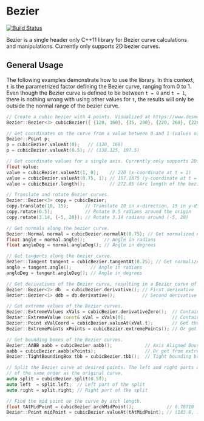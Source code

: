 # Bezier

[![Build Status](https://travis-ci.com/oysteinmyrmo/bezier.svg?branch=master)](https://travis-ci.com/oysteinmyrmo/bezier)

Bezier is a single header only C++11 library for Bezier curve calculations and manipulations. Currently only supports 2D bezier curves.

## General Usage

The following examples demonstrate how to use the library. In this context, `t` is the parametrized factor defining the Bezier curve, ranging from 0 to 1. Even though the Bezier curve is defined to be between `t = 0` and `t = 1`, there is nothing wrong with using other values for `t`, the results will only be outside the normal range of the bezier curve.

```c++
// Create a cubic bezier with 4 points. Visualized at https://www.desmos.com/calculator/fivneeogmh
Bezier::Bezier<3> cubicBezier({ {120, 160}, {35, 200}, {220, 260}, {220, 40} });

// Get coordinates on the curve from a value between 0 and 1 (values outside this range are also valid because of the way bezier curves are defined).
Bezier::Point p;
p = cubicBezier.valueAt(0);   // (120, 160)
p = cubicBezier.valueAt(0.5); // (138.125, 197.5)

// Get coordinate values for a single axis. Currently only supports 2D.
float value;
value = cubicBezier.valueAt(1, 0);    // 220 (x-coordinate at t = 1)
value = cubicBezier.valueAt(0.75, 1); // 157.1875 (y-coordinate at t = 0.75)
value = cubicBezier.length();         // 272.85 (Arc length of the bezier curve)

// Translate and rotate Bezier curves.
Bezier::Bezier<3> copy = cubicBezier;
copy.translate(10, 15);      // Translate 10 in x-direction, 15 in y-direction
copy.rotate(0.5);            // Rotate 0.5 radians around the origin
copy.rotate(3.14, {-5, 20}); // Rotate 3.14 radians around (-5, 20)

// Get normals along the bezier curve.
Bezier::Normal normal = cubicBezier.normalAt(0.75); // Get normalized normal at t = 0.75. Add false as second argument to disable normalization.
float angle = normal.angle();       // Angle in radians
float angleDeg = normal.angleDeg(); // Angle in degrees

// Get tangents along the bezier curve.
Bezier::Tangent tangent = cubicBezier.tangentAt(0.25); // Get normalized tangent at t = 0.25. Add false as second argument to disable normalization.
angle = tangent.angle();       // Angle in radians
angleDeg = tangent.angleDeg(); // Angle in degrees

// Get derivatives of the Bezier curve, resulting in a Bezier curve of one order less.
Bezier::Bezier<2> db  = cubicBezier.derivative(); // First derivative
Bezier::Bezier<1> ddb = db.derivative();          // Second derivative

// Get extreme values of the Bezier curves.
Bezier::ExtremeValues xVals = cubicBezier.derivativeZero();  // Contains 3 extreme value locations: t = 0.186811984, t = 1.0 and t = 0.437850952
Bezier::ExtremeValue const& xVal = xVals[0];                 // Contains t value and axis for the first extreme value
Bezier::Point xValCoord = cubicBezier.valueAt(xVal.t);       // Get the coordinates for the first extreme value (97.6645355, 182.55565)
Bezier::ExtremePoints xPoints = cubicBezier.extremePoints(); // Or get all the extreme points directly (includes 0 and 1)

// Get bounding boxes of the Bezier curves.
Bezier::AABB aabb = cubicBezier.aabb();            // Axis Aligned Bounding Box
aabb = cubicBezier.aabb(xPoints);                  // Or get from extreme points (if you already have them) to reduce calculation time
Bezier::TightBoundingBox tbb = cubicBezier.tbb();  // Tight bounding box

// Split the Bezier curve at desired points. The left and right parts are new bezier curves
// of the same order as the original curve.
auto split = cubicBezier.split(0.5f);
auto left  = split.left;  // Left part of the split
auto right = split.right; // Right part of the split

// Find the mid point on the curve by arch length.
float tAtMidPoint = cubicBezier.archMidPoint();            // 0.70718
Bezier::Point midPoint = cubicBezier.valueAt(tAtMidPoint); // (183.8, 168.8)
```

